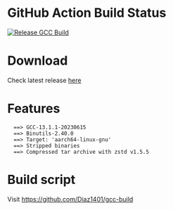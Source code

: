 # GitHub Action Build Status
[![Release GCC Build](https://github.com/Diaz1401/gcc-build/actions/workflows/release-build.yml/badge.svg?branch=main)](https://github.com/Diaz1401/gcc-build/actions/workflows/release-build.yml)

# Download
Check latest release [here](https://github.com/Diaz1401/gcc-stable/releases/latest)

# Features
```
  ==> GCC-13.1.1-20230615
  ==> Binutils-2.40.0
  ==> Target: 'aarch64-linux-gnu'
  ==> Stripped binaries
  ==> Compressed tar archive with zstd v1.5.5
```

# Build script
Visit https://github.com/Diaz1401/gcc-build
